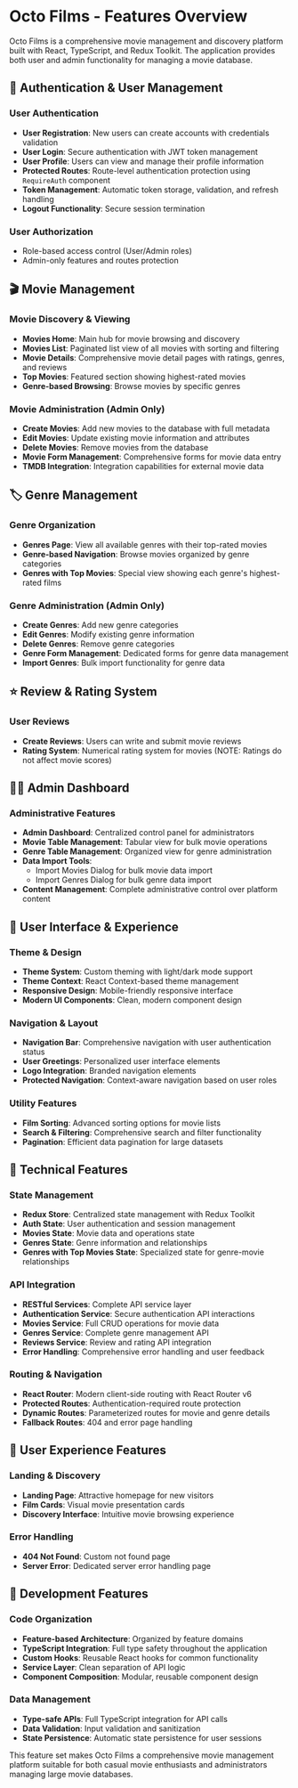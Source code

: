 # Octo Films - Features Overview

Octo Films is a comprehensive movie management and discovery platform built with React, TypeScript, and Redux Toolkit. The application provides both user and admin functionality for managing a movie database.

## 🔐 Authentication & User Management

### User Authentication
- **User Registration**: New users can create accounts with credentials validation
- **User Login**: Secure authentication with JWT token management
- **User Profile**: Users can view and manage their profile information
- **Protected Routes**: Route-level authentication protection using `RequireAuth` component
- **Token Management**: Automatic token storage, validation, and refresh handling
- **Logout Functionality**: Secure session termination

### User Authorization
- Role-based access control (User/Admin roles)
- Admin-only features and routes protection

## 🎬 Movie Management

### Movie Discovery & Viewing
- **Movies Home**: Main hub for movie browsing and discovery
- **Movies List**: Paginated list view of all movies with sorting and filtering
- **Movie Details**: Comprehensive movie detail pages with ratings, genres, and reviews
- **Top Movies**: Featured section showing highest-rated movies
- **Genre-based Browsing**: Browse movies by specific genres

### Movie Administration (Admin Only)
- **Create Movies**: Add new movies to the database with full metadata
- **Edit Movies**: Update existing movie information and attributes
- **Delete Movies**: Remove movies from the database
- **Movie Form Management**: Comprehensive forms for movie data entry
- **TMDB Integration**: Integration capabilities for external movie data

## 🏷️ Genre Management

### Genre Organization
- **Genres Page**: View all available genres with their top-rated movies
- **Genre-based Navigation**: Browse movies organized by genre categories
- **Genres with Top Movies**: Special view showing each genre's highest-rated films

### Genre Administration (Admin Only)
- **Create Genres**: Add new genre categories
- **Edit Genres**: Modify existing genre information
- **Delete Genres**: Remove genre categories
- **Genre Form Management**: Dedicated forms for genre data management
- **Import Genres**: Bulk import functionality for genre data

## ⭐ Review & Rating System

### User Reviews
- **Create Reviews**: Users can write and submit movie reviews
- **Rating System**: Numerical rating system for movies (NOTE: Ratings do not affect movie scores)


## 👨‍💼 Admin Dashboard

### Administrative Features
- **Admin Dashboard**: Centralized control panel for administrators
- **Movie Table Management**: Tabular view for bulk movie operations
- **Genre Table Management**: Organized view for genre administration
- **Data Import Tools**: 
  - Import Movies Dialog for bulk movie data import
  - Import Genres Dialog for bulk genre data import
- **Content Management**: Complete administrative control over platform content

## 🎨 User Interface & Experience

### Theme & Design
- **Theme System**: Custom theming with light/dark mode support
- **Theme Context**: React Context-based theme management
- **Responsive Design**: Mobile-friendly responsive interface 
- **Modern UI Components**: Clean, modern component design

### Navigation & Layout
- **Navigation Bar**: Comprehensive navigation with user authentication status
- **User Greetings**: Personalized user interface elements
- **Logo Integration**: Branded navigation elements
- **Protected Navigation**: Context-aware navigation based on user roles

### Utility Features
- **Film Sorting**: Advanced sorting options for movie lists
- **Search & Filtering**: Comprehensive search and filter functionality
- **Pagination**: Efficient data pagination for large datasets

## 🔧 Technical Features

### State Management
- **Redux Store**: Centralized state management with Redux Toolkit
- **Auth State**: User authentication and session management
- **Movies State**: Movie data and operations state
- **Genres State**: Genre information and relationships
- **Genres with Top Movies State**: Specialized state for genre-movie relationships

### API Integration
- **RESTful Services**: Complete API service layer
- **Authentication Service**: Secure authentication API interactions
- **Movies Service**: Full CRUD operations for movie data
- **Genres Service**: Complete genre management API
- **Reviews Service**: Review and rating API integration
- **Error Handling**: Comprehensive error handling and user feedback

### Routing & Navigation
- **React Router**: Modern client-side routing with React Router v6
- **Protected Routes**: Authentication-required route protection
- **Dynamic Routes**: Parameterized routes for movie and genre details
- **Fallback Routes**: 404 and error page handling

## 📱 User Experience Features

### Landing & Discovery
- **Landing Page**: Attractive homepage for new visitors
- **Film Cards**: Visual movie presentation cards
- **Discovery Interface**: Intuitive movie browsing experience

### Error Handling
- **404 Not Found**: Custom not found page
- **Server Error**: Dedicated server error handling page

## 🚀 Development Features

### Code Organization
- **Feature-based Architecture**: Organized by feature domains
- **TypeScript Integration**: Full type safety throughout the application
- **Custom Hooks**: Reusable React hooks for common functionality
- **Service Layer**: Clean separation of API logic
- **Component Composition**: Modular, reusable component design

### Data Management
- **Type-safe APIs**: Full TypeScript integration for API calls
- **Data Validation**: Input validation and sanitization
- **State Persistence**: Automatic state persistence for user sessions

This feature set makes Octo Films a comprehensive movie management platform suitable for both casual movie enthusiasts and administrators managing large movie databases.